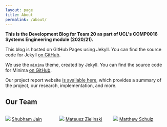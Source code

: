 ```yaml
---
layout: page
title: About
permalink: /about/
---
```


**This is the Development Blog for Team 20 as part of UCL's COMP0016 Systems Engineering module (2020/21).**

This blog is hosted on GitHub Pages using Jekyll. You can find the source code for Jekyll [on GitHub](https://github.com/jekyll/jekyll).

We use the `minima` theme, created by Jekyll. You can find the source code for Minima [on GitHub](https://github.com/jekyll/minima).

Our project report website <a href='http://students.cs.ucl.ac.uk/2020/group20/' target='_blank'>is available here</a>, which provides a summary of the project, our research, implementation, and more.

## Our Team

<div style="display:flex">
<p style='flex-grow: 1; flex-basis: 0;'>
<img src="/blog/images/week-23-image-1.png" />
<a href="https://www.sjain.dev/" target='_blank'>Shubham Jain</a>
</p>

<p style='flex-grow: 1; flex-basis: 0;'>
<img src="/blog/images/week-23-image-2.png" />
<a href='https://www.linkedin.com/in/mateusz-zielinski-ucl/' target='_blank'>Mateusz Zielinski</a>
</p>

<p style='flex-grow: 1; flex-basis: 0;'>
<img src="/blog/images/week-23-image-3.png" />
<a href='https://matthieuschulz.me/' target='_blank'>Matthew Schulz</a>
</p>
</div>
